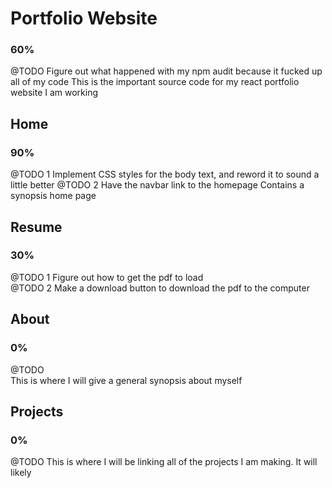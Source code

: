 # Portfolio Website  
### 60%  
@TODO Figure out what happened with my npm audit because it fucked up all of my code
This is the important source code for my react portfolio website I am working

## Home
### 90%
@TODO 1 Implement CSS styles for the body text, and reword it to sound a little better
@TODO 2 Have the navbar link to the homepage
Contains a synopsis home page

## Resume 
### 30%
@TODO 1 Figure out how to get the pdf to load  
@TODO 2 Make a download button to download the pdf to the computer

## About  
### 0%
@TODO  
This is where I will give a general synopsis about myself


## Projects  
### 0%  
@TODO 
This is where I will be linking all of the projects I am making. It will likely
